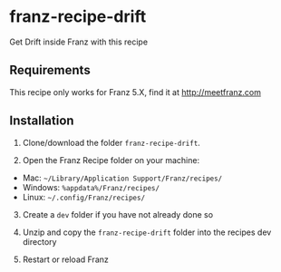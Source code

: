 # franz-recipe-drift
Get Drift inside Franz with this recipe

## Requirements
This recipe only works for Franz 5.X, find it at http://meetfranz.com

## Installation

1. Clone/download the folder `franz-recipe-drift`.

2. Open the Franz Recipe folder on your machine:
  * Mac: `~/Library/Application Support/Franz/recipes/`
  * Windows: `%appdata%/Franz/recipes/`
  * Linux: `~/.config/Franz/recipes/`

3. Create a `dev` folder if you have not already done so

3. Unzip and copy the `franz-recipe-drift` folder into the recipes dev directory

4. Restart or reload Franz
